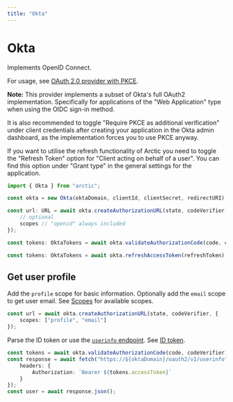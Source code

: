 ```yaml
---
title: "Okta"
---
```


# Okta

Implements OpenID Connect.

For usage, see [OAuth 2.0 provider with PKCE](/guides/oauth2-pkce).

**Note:** This provider implements a subset of Okta's full OAuth2 implementation. Specifically for applications of the "Web Application" type when using the OIDC sign-in method.

It is also recommended to toggle "Require PKCE as additional verification" under client credentials after creating your application in the Okta admin dashboard, as the implementation forces you to use PKCE anyway.

If you want to utilise the refresh functionality of Arctic you need to toggle the "Refresh Token" option for "Client acting on behalf of a user". You can find this option under "Grant type" in the general settings for the application.

```ts
import { Okta } from "arctic";

const okta = new Okta(oktaDomain, clientId, clientSecret, redirectURI);
```

```ts
const url: URL = await okta.createAuthorizationURL(state, codeVerifier, {
	// optional
	scopes // "openid" always included
});

const tokens: OktaTokens = await okta.validateAuthorizationCode(code, codeVerifier);

const tokens: OktaTokens = await okta.refreshAccessToken(refreshToken);
```

## Get user profile

Add the `profile` scope for basic information. Optionally add the `email` scope to get user email. See [Scopes](https://developer.okta.com/docs/reference/api/oidc/#scopes) for available scopes.

```ts
const url = await okta.createAuthorizationURL(state, codeVerifier, {
	scopes: ["profile", "email"]
});
```

Parse the ID token or use the [`userinfo` endpoint](https://developer.okta.com/docs/reference/api/oidc/#userinfo). See [ID token](https://developer.okta.com/docs/reference/api/oidc/#id-token).

```ts
const tokens = await okta.validateAuthorizationCode(code, codeVerifier);
const response = await fetch("https://${oktaDomain}/oauth2/v1/userinfo", {
	headers: {
		Authorization: `Bearer ${tokens.accessToken}`
	}
});
const user = await response.json();
```
